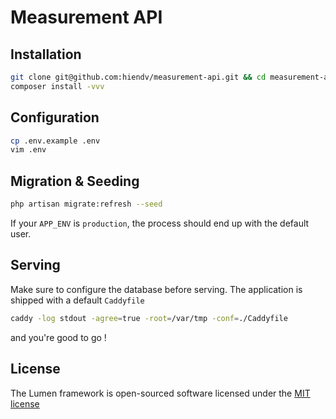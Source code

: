 # Measurement API

## Installation
```bash
git clone git@github.com:hiendv/measurement-api.git && cd measurement-api
composer install -vvv
```

## Configuration
```bash
cp .env.example .env
vim .env
```

## Migration & Seeding
```bash
php artisan migrate:refresh --seed
```
If your `APP_ENV` is `production`, the process should end up with the default user.

## Serving
Make sure to configure the database before serving. The application is shipped with a default `Caddyfile`
```bash
caddy -log stdout -agree=true -root=/var/tmp -conf=./Caddyfile
```
and you're good to go !

## License

The Lumen framework is open-sourced software licensed under the [MIT license](http://opensource.org/licenses/MIT)
